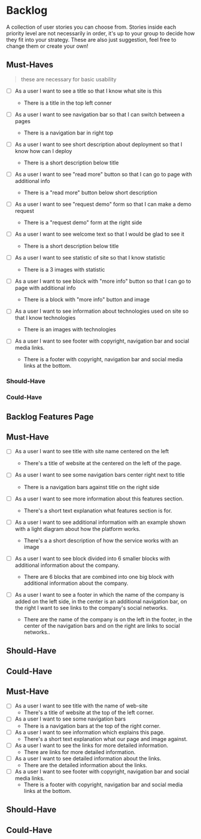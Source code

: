 # Backlog

A collection of user stories you can choose from. Stories inside each priority
level are not necessarily in order, it's up to your group to decide how they fit
into your strategy. These are also just suggestion, feel free to change them or
create your own!

## Must-Haves

> these are necessary for basic usability

- [ ] As a user I want to see a title so that I know what site is this

  - There is a title in the top left conner

- [ ] As a user I want to see navigation bar so that I can switch between a
      pages

  - There is a navigation bar in right top

- [ ] As a user I want to see short description about deployment so that I know
      how can I deploy

  - There is a short description below title

- [ ] As a user I want to see "read more" button so that I can go to page with
      additional info

  - There is a "read more" button below short description

- [ ] As a user I want to see "request demo" form so that I can make a demo
      request

  - There is a "request demo" form at the right side

- [ ] As a user I want to see welcome text so that I would be glad to see it

  - There is a short description below title

- [ ] As a user I want to see statistic of site so that I know statistic

  - There is a 3 images with statistic

- [ ] As a user I want to see block with "more info" button so that I can go to
      page with additional info

  - There is a block with "more info" button and image

- [ ] As a user I want to see information about technologies used on site so
      that I know technologies

  - There is an images with technologies

- [ ] As a user I want to see footer with copyright, navigation bar and social
      media links.

  - There is a footer with copyright, navigation bar and social media links at
    the bottom.

### Should-Have

### Could-Have

## Backlog Features Page

## Must-Have

- [ ] As a user I want to see title with site name centered on the left

  - There's a title of website at the centered on the left of the page.

- [ ] As a user I want to see some navigation bars center right next to title

  - There is a navigation bars against title on the right side

- [ ] As a user I want to see more information about this features section.

  - There's a short text explanation what features section is for.

- [ ] As a user I want to see additional information with an example shown with
      a light diagram about how the platform works.

  - There's a a short description of how the service works with an image

- [ ] As a user I want to see block divided into 6 smaller blocks with
      additional information about the company.

  - There are 6 blocks that are combined into one big block with additional
    information about the company.

- [ ] As a user I want to see a footer in which the name of the company is added
      on the left side, in the center is an additional navigation bar, on the
      right I want to see links to the company's social networks.
  - There are the name of the company is on the left in the footer, in the
    center of the navigation bars and on the right are links to social
    networks..

## Should-Have

## Could-Have

## Must-Have

- [ ] As a user I want to see title with the name of web-site
  - There's a title of website at the top of the left corner.
- [ ] As a user I want to see some navigation bars
  - There is a navigation bars at the top of the right corner.
- [ ] As a user I want to see information which explains this page.
  - There's a short text explanation what our page and image against.
- [ ] As a user I want to see the links for more detailed information.
  - There are links for more detailed information.
- [ ] As a user I want to see detailed information about the links.
  - There are the detailed information about the links.
- [ ] As a user I want to see footer with copyright, navigation bar and social
      media links.
  - There is a footer with copyright, navigation bar and social media links at
    the bottom.

## Should-Have

## Could-Have
